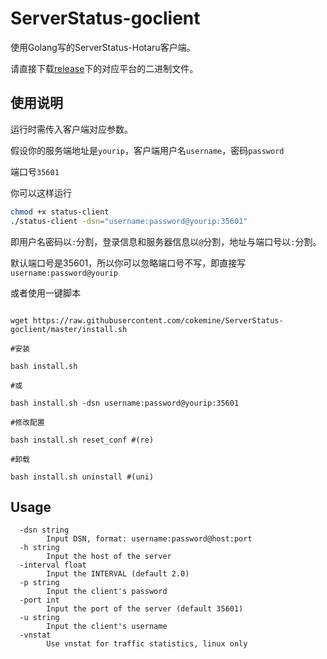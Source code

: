 # ServerStatus-goclient

使用Golang写的ServerStatus-Hotaru客户端。

请直接下载[release](https://github.com/jkfujr/ServerStatus-goclient/releases)下的对应平台的二进制文件。

## 使用说明

运行时需传入客户端对应参数。

假设你的服务端地址是`yourip`，客户端用户名`username`，密码`password`

端口号`35601`

你可以这样运行

```bash
chmod +x status-client
./status-client -dsn="username:password@yourip:35601"
```

即用户名密码以`:`分割，登录信息和服务器信息以`@`分割，地址与端口号以`:`分割。

默认端口号是35601，所以你可以忽略端口号不写，即直接写`username:password@yourip`

或者使用一键脚本

```shell

wget https://raw.githubusercontent.com/cokemine/ServerStatus-goclient/master/install.sh

#安装

bash install.sh

#或

bash install.sh -dsn username:password@yourip:35601

#修改配置

bash install.sh reset_conf #(re)

#卸载

bash install.sh uninstall #(uni)

```

## Usage

```
  -dsn string
        Input DSN, format: username:password@host:port
  -h string
        Input the host of the server
  -interval float
        Input the INTERVAL (default 2.0)
  -p string
        Input the client's password
  -port int
        Input the port of the server (default 35601)
  -u string
        Input the client's username
  -vnstat
        Use vnstat for traffic statistics, linux only
```

